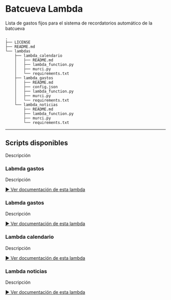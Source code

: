 # Batcueva Lambda

Lista de gastos fijos para el sistema de recordatorios automático de la batcueva

```
.
├── LICENSE
├── README.md
└── lambdas
    ├── lambda_calendario
    │   ├── README.md
    │   ├── lambda_function.py
    │   ├── murci.py
    │   └── requirements.txt
    ├── lambda_gastos
    │   ├── README.md
    │   ├── config.json
    │   ├── lambda_function.py
    │   ├── murci.py
    │   └── requirements.txt
    └── lambda_noticias
        ├── README.md
        ├── lambda_function.py
        ├── murci.py
        └── requirements.txt
```
---

## Scripts disponibles

Descripción


### Labmda gastos

Descripción

[:arrow_forward: Ver documentación de esta lambda](./lambdas/lambda_gastos/README.md)

### Labmda gastos

Descripción

[:arrow_forward: Ver documentación de esta lambda](./lambdas/lambda_gastos_semanal/README.md)


### Lambda calendario

Descripción

[:arrow_forward: Ver documentación de esta lambda](./lambdas/lambda_gcalendar/README.md)


### Lambda noticias

Descripción

[:arrow_forward: Ver documentación de esta lambda](./lambdas/lambda_noticias/README.md)
